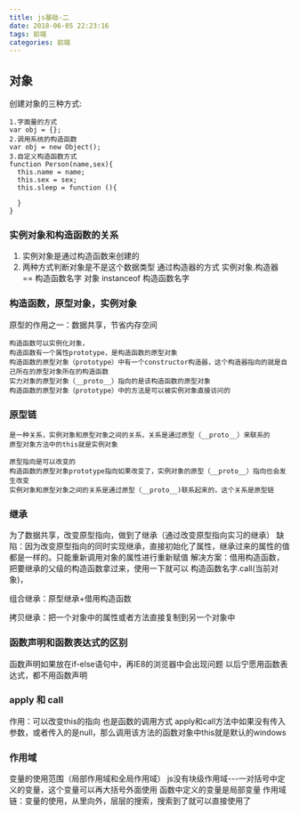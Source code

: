 ```yaml
---
title: js基础-二
date: 2018-06-05 22:23:16
tags: 前端
categories: 前端
---
```


## 对象
创建对象的三种方式:
```
1.字面量的方式
var obj = {};
2.调用系统的构造函数
var obj = new Object();
3.自定义构造函数方式
function Person(name,sex){
  this.name = name;
  this.sex = sex;
  this.sleep = function (){

  }
}
```
### 实例对象和构造函数的关系
1. 实例对象是通过构造函数来创建的
2. 两种方式判断对象是不是这个数据类型
通过构造器的方式 实例对象.构造器 == 构造函数名字
对象 instanceof 构造函数名字

### 构造函数，原型对象，实例对象
原型的作用之一：数据共享，节省内存空间
```
构造函数可以实例化对象，
构造函数有一个属性prototype，是构造函数的原型对象
构造函数的原型对象（prototype）中有一个constructor构造器，这个构造器指向的就是自己所在的原型对象所在的构造函数
实力对象的原型对象（__proto__）指向的是该构造函数的原型对象
构造函数的原型对象（prototype）中的方法是可以被实例对象直接访问的
```

### 原型链
```
是一种关系，实例对象和原型对象之间的关系，关系是通过原型（__proto__）来联系的
原型对象方法中的this就是实例对象

原型指向是可以改变的
构造函数的原型对象prototype指向如果改变了，实例对象的原型（__proto__）指向也会发生改变
实例对象和原型对象之间的关系是通过原型（__proto__)联系起来的，这个关系是原型链
```
### 继承
为了数据共享，改变原型指向，做到了继承（通过改变原型指向实习的继承）
缺陷：因为改变原型指向的同时实现继承，直接初始化了属性，继承过来的属性的值都是一样的。只能重新调用对象的属性进行重新赋值
解决方案：借用构造函数，把要继承的父级的构造函数拿过来，使用一下就可以
构造函数名字.call(当前对象)，

组合继承：原型继承+借用构造函数

拷贝继承：把一个对象中的属性或者方法直接复制到另一个对象中

### 函数声明和函数表达式的区别
函数声明如果放在if-else语句中，再IE8的浏览器中会出现问题
以后宁愿用函数表达式，都不用函数声明

### apply 和 call
作用：可以改变this的指向
      也是函数的调用方式
apply和call方法中如果没有传入参数，或者传入的是null，那么调用该方法的函数对象中this就是默认的windows

### 作用域
变量的使用范围（局部作用域和全局作用域）
js没有块级作用域---一对括号中定义的变量，这个变量可以再大括号外面使用
函数中定义的变量是局部变量
作用域链：变量的使用，从里向外，层层的搜索，搜索到了就可以直接使用了
